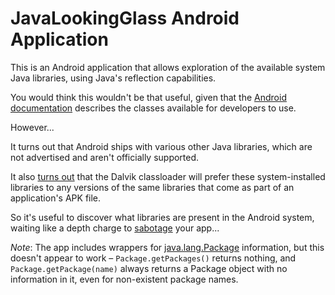 JavaLookingGlass Android Application
====================================

This is an Android application that allows exploration of the available 
system Java libraries, using Java's reflection capabilities. 

You would think this wouldn't be that useful, given that the 
[Android documentation](http://developer.android.com/reference/packages.html) 
describes the classes available for developers to use.

However...

It turns out that Android ships with various other Java libraries, which are 
not advertised and aren't officially supported. 

It also [turns out](http://cacheinvalidation.blogspot.com/2011/08/android-java-classloading-gotcha.html) 
that the Dalvik classloader will prefer these system-installed libraries to any
versions of the same libraries that come as part of an application's APK file.

So it's useful to discover what libraries are present in the Android system, waiting like
a depth charge to [sabotage](http://code.google.com/p/libphonenumber/issues/detail?id=47) your app...

*Note*: The app includes wrappers for
 [java.lang.Package](http://download.oracle.com/javase/1.4.2/docs/api/java/lang/Package.html)
 information, but this doesn't appear to work &ndash; `Package.getPackages()` returns nothing, and
 `Package.getPackage(name)` always returns a Package object with no information in it, even for non-existent
 package names.
